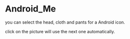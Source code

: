 # Android_Me

you can select the head, cloth and pants for a Android icon.

click on the picture will use the next one automatically.
